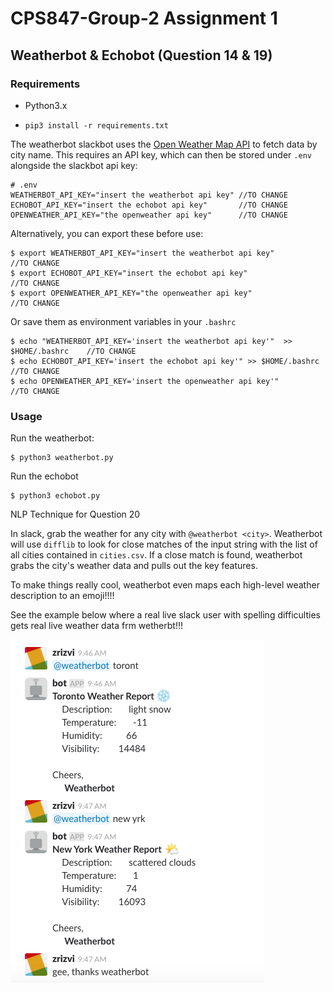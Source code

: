 # CPS847-Group-2 Assignment 1


## Weatherbot & Echobot (Question 14 & 19)


### Requirements

* Python3.x

* `pip3 install -r requirements.txt`


The weatherbot slackbot uses the [Open Weather Map API](https://openweathermap.org) to fetch data by city name. This requires an API key, which can then be stored under `.env` alongside
the slackbot api key:



```
# .env
WEATHERBOT_API_KEY="insert the weatherbot api key" //TO CHANGE
ECHOBOT_API_KEY="insert the echobot api key"       //TO CHANGE
OPENWEATHER_API_KEY="the openweather api key"      //TO CHANGE
```

Alternatively, you can export these before use:

```
$ export WEATHERBOT_API_KEY="insert the weatherbot api key"        //TO CHANGE
$ export ECHOBOT_API_KEY="insert the echobot api key"              //TO CHANGE
$ export OPENWEATHER_API_KEY="the openweather api key"             //TO CHANGE

```

Or save them as environment variables in your `.bashrc`


```
$ echo "WEATHERBOT_API_KEY='insert the weatherbot api key'"  >> $HOME/.bashrc    //TO CHANGE
$ echo ECHOBOT_API_KEY='insert the echobot api key'" >> $HOME/.bashrc            //TO CHANGE
$ echo OPENWEATHER_API_KEY='insert the openweather api key'"                     //TO CHANGE

```


### Usage


Run the weatherbot: 

```
$ python3 weatherbot.py
```
Run the echobot
```
$ python3 echobot.py
```

NLP Technique for Question 20

In slack, grab the weather for any city with `@weatherbot <city>`. Weatherbot will use `difflib` to look for close matches of the input string with the list of all cities contained in `cities.csv`. If a close match is found, weatherbot grabs the city's weather data and pulls out the key features. 

To make things really cool, weatherbot even maps each high-level weather description to an emoji!!!!

See the example below where a real live slack user with spelling difficulties gets real live weather data frm wetherbt!!!



![img](weatherbot.png)
